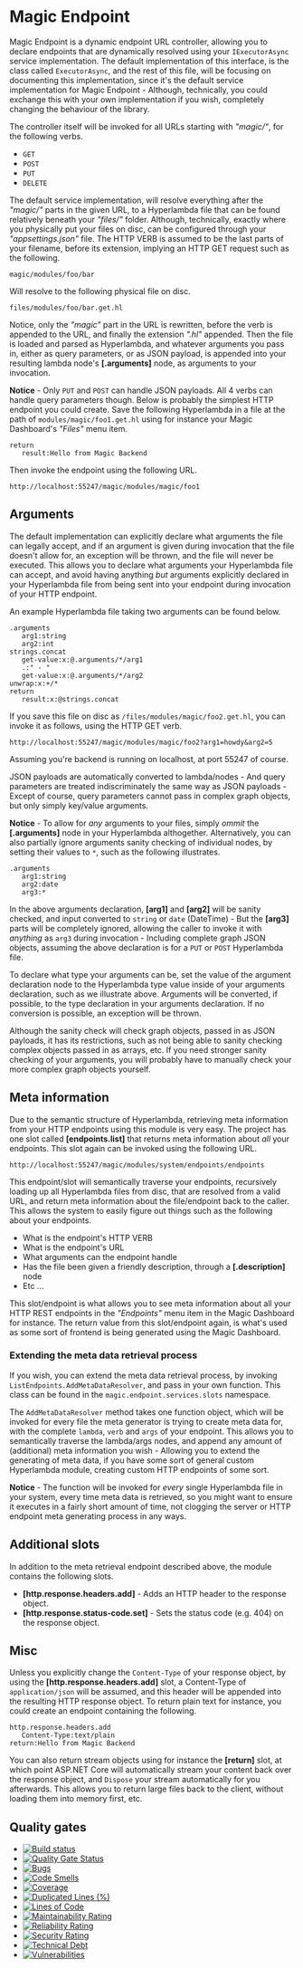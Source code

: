 
# Magic Endpoint

Magic Endpoint is a dynamic endpoint URL controller, allowing you to declare endpoints that are dynamically
resolved using your `IExecutorAsync` service implementation. The default implementation of this interface, is the
class called `ExecutorAsync`, and the rest of this file, will be focusing on documenting this implementation,
since it's the default service implementation for Magic Endpoint - Although, technically, you could exchange
this with your own implementation if you wish, completely changing the behaviour of the library.

The controller itself will be invoked for all URLs starting with _"magic/"_, for the following verbs.

* `GET`
* `POST`
* `PUT`
* `DELETE`

The default service implementation, will resolve everything after the _"magic/"_ parts in the
given URL, to a Hyperlambda file that can be found relatively beneath your _"files/"_ folder.
Although, technically, exactly where you physically put your files on disc, can be configured
through your _"appsettings.json"_ file. The HTTP VERB is assumed to be the last parts of your
filename, before its extension, implying an HTTP GET request such as the following.

```
magic/modules/foo/bar
```

Will resolve to the following physical file on disc.

```
files/modules/foo/bar.get.hl
```

Notice, only the _"magic"_ part in the URL is rewritten, before the verb is appended to the URL, and
finally the extension _".hl"_ appended. Then the file is loaded and parsed as Hyperlambda, and whatever
arguments you pass in, either as query parameters, or as JSON payload, is appended into your resulting
lambda node's **[.arguments]** node, as arguments to your invocation.

**Notice** - Only `PUT` and `POST` can handle JSON payloads. All 4 verbs can handle query parameters
though. Below is probably the simplest HTTP endpoint you could create. Save the following Hyperlambda in a
file at the path of `modules/magic/foo1.get.hl` using for instance your Magic Dashboard's
_"Files"_ menu item.

```
return
   result:Hello from Magic Backend
```

Then invoke the endpoint using the following URL.

```
http://localhost:55247/magic/modules/magic/foo1
```

## Arguments

The default implementation can explicitly declare what arguments the file can legally accept, and
if an argument is given during invocation that the file doesn't allow for, an exception will be
thrown, and the file will never be executed. This allows you to declare what arguments your
Hyperlambda file can accept, and avoid having anything _but_ arguments explicitly declared in your
Hyperlambda file from being sent into your endpoint during invocation of your HTTP endpoint.

An example Hyperlambda file taking two arguments can be found below.

```
.arguments
   arg1:string
   arg2:int
strings.concat
   get-value:x:@.arguments/*/arg1
   .:" - "
   get-value:x:@.arguments/*/arg2
unwrap:x:+/*
return
   result:x:@strings.concat
```

If you save this file on disc as `/files/modules/magic/foo2.get.hl`, you can invoke it as follows, using
the HTTP GET verb.

```
http://localhost:55247/magic/modules/magic/foo2?arg1=howdy&arg2=5
```

Assuming you're backend is running on localhost, at port 55247 of course.

JSON payloads are automatically converted to lambda/nodes - And query parameters are treated
indiscriminately the same way as JSON payloads - Except of course, query parameters cannot
pass in complex graph objects, but only simply key/value arguments.

**Notice** - To allow for _any_ arguments to your files, simply _ommit_ the **[.arguments]** node
in your Hyperlambda althogether. Alternatively, you can also partially ignore arguments sanity checking
of individual nodes, by setting their values to `*`, such as the following illustrates.

```
.arguments
   arg1:string
   arg2:date
   arg3:*
```

In the above arguments declaration, **[arg1]** and **[arg2]** will be sanity checked, and input converted
to `string` or `date` (DateTime) - But the **[arg3]** parts will be completely ignored, allowing the caller
to invoke it with _anything_ as `arg3` during invocation - Including complete graph JSON objects, assuming
the above declaration is for a `PUT` or `POST` Hyperlambda file.

To declare what type your arguments can be, set the value of the argument declaration node to
the Hyperlambda type value inside of your arguments declaration, such as we illustrate above.
Arguments will be converted, if possible, to the type declaration in your arguments declaration.
If no conversion is possible, an exception will be thrown.

Although the sanity check will check graph objects, passed in as JSON payloads, it has its restrictions,
such as not being able to sanity checking complex objects passed in as arrays, etc. If you need stronger
sanity checking of your arguments, you will probably have to manually check your more complex graph objects
yourself.

## Meta information

Due to the semantic structure of Hyperlambda, retrieving meta information from your HTTP endpoints
using this module is very easy. The project has one slot called **[endpoints.list]** that returns
meta information about _all_ your endpoints. This slot again can be invoked using the following URL.

```
http://localhost:55247/magic/modules/system/endpoints/endpoints
```

This endpoint/slot will semantically traverse your endpoints, recursively loading up all Hyperlambda
files from disc, that are resolved from a valid URL, and return meta information about the file/endpoint
back to the caller. This allows the system to easily figure out things such as the following about
your endpoints.

* What is the endpoint's HTTP VERB
* What is the endpoint's URL
* What arguments can the endpoint handle
* Has the file been given a friendly description, through a **[.description]** node
* Etc ...

This slot/endpoint is what allows you to see meta information about all your HTTP REST endpoints
in the _"Endpoints"_ menu item in the Magic Dashboard for instance. The return value from this
slot/endpoint again, is what's used as some sort of frontend is being generated using the Magic
Dashboard.

### Extending the meta data retrieval process

If you wish, you can extend the meta data retrieval process, by
invoking `ListEndpoints.AddMetaDataResolver`, and pass in your own function. This class can be
found in the `magic.endpoint.services.slots` namespace.

The `AddMetaDataResolver` method takes one function object, which will be invoked for every file
the meta generator is trying to create meta data for, with the complete `lambda`, `verb` and `args`
of your endpoint. This allows you to semantically traverse the lambda/args nodes, and append
any amount of (additional) meta information you wish - Allowing you to extend the generating
of meta data, if you have some sort of general custom Hyperlambda module, creating custom
HTTP endpoints of some sort.

**Notice** - The function will be invoked for _every_ single Hyperlambda file in your system,
every time meta data is retrieved, so you might want to ensure it executes in a fairly short
amount of time, not clogging the server or HTTP endpoint meta generating process in any ways.

## Additional slots

In addition to the meta retrieval endpoint described above, the module contains the following
slots.

* __[http.response.headers.add]__ - Adds an HTTP header to the response object.
* __[http.response.status-code.set]__ - Sets the status code (e.g. 404) on the response object.

## Misc

Unless you explicitly change the `Content-Type` of your response object, by using
the **[http.response.headers.add]** slot, a Content-Type of `application/json` will be assumed,
and this header will be appended into the resulting HTTP response object. To return plain
text for instance, you could create an endpoint containing the following.

```
http.response.headers.add
   Content-Type:text/plain
return:Hello from Magic Backend
```

You can also return stream objects using for instance the **[return]** slot, at which point
ASP.NET Core will automatically stream your content back over the response object, and `Dispose`
your stream automatically for you afterwards. This allows you to return large files back to
the client, without loading them into memory first, etc.

## Quality gates

- [![Build status](https://travis-ci.com/polterguy/magic.endpoint.svg?master)](https://travis-ci.com/polterguy/magic.endpoint)
- [![Quality Gate Status](https://sonarcloud.io/api/project_badges/measure?project=polterguy_magic.endpoint&metric=alert_status)](https://sonarcloud.io/dashboard?id=polterguy_magic.endpoint)
- [![Bugs](https://sonarcloud.io/api/project_badges/measure?project=polterguy_magic.endpoint&metric=bugs)](https://sonarcloud.io/dashboard?id=polterguy_magic.endpoint)
- [![Code Smells](https://sonarcloud.io/api/project_badges/measure?project=polterguy_magic.endpoint&metric=code_smells)](https://sonarcloud.io/dashboard?id=polterguy_magic.endpoint)
- [![Coverage](https://sonarcloud.io/api/project_badges/measure?project=polterguy_magic.endpoint&metric=coverage)](https://sonarcloud.io/dashboard?id=polterguy_magic.endpoint)
- [![Duplicated Lines (%)](https://sonarcloud.io/api/project_badges/measure?project=polterguy_magic.endpoint&metric=duplicated_lines_density)](https://sonarcloud.io/dashboard?id=polterguy_magic.endpoint)
- [![Lines of Code](https://sonarcloud.io/api/project_badges/measure?project=polterguy_magic.endpoint&metric=ncloc)](https://sonarcloud.io/dashboard?id=polterguy_magic.endpoint)
- [![Maintainability Rating](https://sonarcloud.io/api/project_badges/measure?project=polterguy_magic.endpoint&metric=sqale_rating)](https://sonarcloud.io/dashboard?id=polterguy_magic.endpoint)
- [![Reliability Rating](https://sonarcloud.io/api/project_badges/measure?project=polterguy_magic.endpoint&metric=reliability_rating)](https://sonarcloud.io/dashboard?id=polterguy_magic.endpoint)
- [![Security Rating](https://sonarcloud.io/api/project_badges/measure?project=polterguy_magic.endpoint&metric=security_rating)](https://sonarcloud.io/dashboard?id=polterguy_magic.endpoint)
- [![Technical Debt](https://sonarcloud.io/api/project_badges/measure?project=polterguy_magic.http&metric=sqale_index)](https://sonarcloud.io/dashboard?id=polterguy_magic.endpoint)
- [![Vulnerabilities](https://sonarcloud.io/api/project_badges/measure?project=polterguy_magic.endpoint&metric=vulnerabilities)](https://sonarcloud.io/dashboard?id=polterguy_magic.endpoint)
